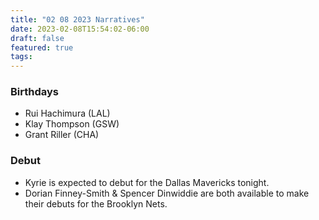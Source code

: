 ```yaml
---
title: "02 08 2023 Narratives"
date: 2023-02-08T15:54:02-06:00
draft: false
featured: true
tags: 
---
```


### Birthdays
- Rui Hachimura (LAL)
- Klay Thompson (GSW)
- Grant Riller (CHA)

### Debut
- Kyrie is expected to debut for the Dallas Mavericks tonight.
- Dorian Finney-Smith & Spencer Dinwiddie are both available to make their debuts for the Brooklyn Nets.